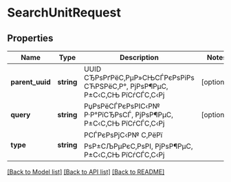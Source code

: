 # SearchUnitRequest

## Properties
Name | Type | Description | Notes
------------ | ------------- | ------------- | -------------
**parent_uuid** | **string** | UUID СЂРѕРґРёС‚РµР»СЊСЃРєРѕРіРѕ СЋРЅРёС‚Р°, РјРѕР¶РµС‚ Р±С‹С‚СЊ РїСѓСЃС‚С‹Рј | [optional] 
**query** | **string** | РџРѕРёСЃРєРѕРІС‹Р№ Р·Р°РїСЂРѕСЃ, РјРѕР¶РµС‚ Р±С‹С‚СЊ РїСѓСЃС‚С‹Рј | [optional] 
**type** | **string** | РСЃРєРѕРјС‹Р№ С‚РёРї РѕР±СЉРµРєС‚РѕРІ, РјРѕР¶РµС‚ Р±С‹С‚СЊ РїСѓСЃС‚С‹Рј | 

[[Back to Model list]](../README.md#documentation-for-models) [[Back to API list]](../README.md#documentation-for-api-endpoints) [[Back to README]](../README.md)


